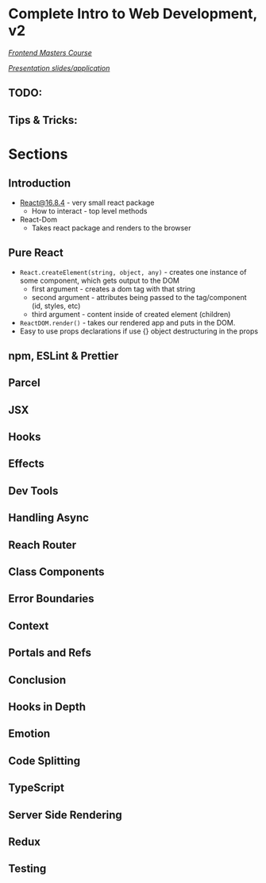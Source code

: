 # Complete Intro to Web Development, v2 #
*[Frontend Masters Course](https://frontendmasters.com/courses/complete-react-v5/)*


*[Presentation slides/application](https://btholt.github.io/complete-intro-to-react-v5/)*

## TODO: ##


## Tips & Tricks: ## 


# Sections #

## Introduction ##
  * React@16.8.4 - very small react package
    * How to interact - top level methods
  * React-Dom
    * Takes react package and renders to the browser

## Pure React #
  * `React.createElement(string, object, any)` - creates one instance of some component, which gets output to the DOM
    * first argument - creates a dom tag with that string
    * second argument - attributes being passed to the tag/component (id, styles, etc)
    * third argument - content inside of created element (children)
  * `ReactDOM.render()` - takes our rendered app and puts in the DOM.
  * Easy to use props declarations if use {} object destructuring in the props 

## npm, ESLint & Prettier ##
## Parcel ##
## JSX ##
## Hooks ##
## Effects ##
## Dev Tools ##
## Handling Async ##
## Reach Router ##
## Class Components ##
## Error Boundaries ##
## Context ##
## Portals and Refs ##
## Conclusion ##
## Hooks in Depth ##
## Emotion ##
## Code Splitting ##
## TypeScript ##
## Server Side Rendering ##
## Redux ##
## Testing ##